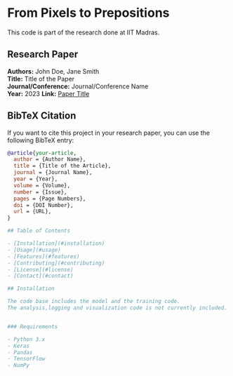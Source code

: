 # From Pixels to Prepositions

This code is part of the research done at IIT Madras.

## Research Paper

**Authors:** John Doe, Jane Smith  
**Title:** Title of the Paper  
**Journal/Conference:** Journal/Conference Name  
**Year:** 2023
**Link:** [Paper Title](https://example.com/paper)

## BibTeX Citation

If you want to cite this project in your research paper, you can use the following BibTeX entry:

```bibtex
@article{your-article,
  author = {Author Name},
  title = {Title of the Article},
  journal = {Journal Name},
  year = {Year},
  volume = {Volume},
  number = {Issue},
  pages = {Page Numbers},
  doi = {DOI Number},
  url = {URL},
}

## Table of Contents

- [Installation](#installation)
- [Usage](#usage)
- [Features](#features)
- [Contributing](#contributing)
- [License](#license)
- [Contact](#contact)

## Installation

The code base includes the model and the training code.
The analysis,logging and visualization code is not currently included. 


### Requirements

- Python 3.x
- Keras
- Pandas
- TensorFlow
- NumPy

